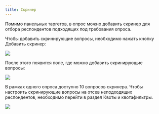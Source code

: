 ```yaml
---
title: Скринер
---
```


Помимо панельных таргетов, в опрос можно добавить скринер для отбора респондентов подходящих под требования опроса.

Чтобы добавить скринирующие вопросы, необходимо нажать кнопку Добавить скринер:

![](../_images/811.png)

После этого появится поле, где можно добавить скринирующие вопросы:

![](../_images/812.png)

В рамках одного опроса доступно 10 вопросов скринера.
Чтобы настроить скринирующие вопросы на отсев неподходящих респондентов, необходимо перейти в раздел Квоты и квотафильтры. 

![](../_images/813.png)
